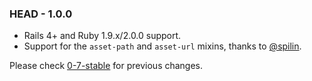 ### HEAD - 1.0.0

* Rails 4+ and Ruby 1.9.x/2.0.0 support.
* Support for the `asset-path` and `asset-url` mixins, thanks to [@spilin](https://github.com/spilin).

Please check [0-7-stable](https://github.com/lucasmazza/ruby-stylus/blob/0-7-stable/CHANGELOG.md) for previous changes.
